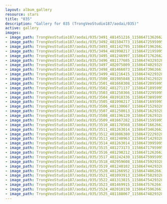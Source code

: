 ```yaml
---
layout: album_gallery
resource: stars
title: "035"
description: "Gallery for 035 (TrongVeoStudio187/aodai/035)"
active: gallery
images:
- image_path: TrongVeoStudio187/aodai/035/3491_481451216_1158647136266225_6379177554615016147_n.jpg
- image_path: TrongVeoStudio187/aodai/035/3492_481504773_1158647259599546_7473194342964261721_n.jpg
- image_path: TrongVeoStudio187/aodai/035/3493_481142795_1158647196266219_1292124092750596276_n.jpg
- image_path: TrongVeoStudio187/aodai/035/3494_481998217_1158647219599550_6315823992185337368_n.jpg
- image_path: TrongVeoStudio187/aodai/035/3495_481246997_1158647176266221_8917131472031986778_n.jpg
- image_path: TrongVeoStudio187/aodai/035/3496_481177685_1158647432932862_9106501109111883771_n.jpg
- image_path: TrongVeoStudio187/aodai/035/3497_482075809_1158647402932865_468432485712572241_n.jpg
- image_path: TrongVeoStudio187/aodai/035/3498_481466073_1158647396266199_637547654132425267_n.jpg
- image_path: TrongVeoStudio187/aodai/035/3499_481216415_1158647422932863_61412870116161760_n.jpg
- image_path: TrongVeoStudio187/aodai/035/3500_481985848_1158647412932864_7200238214187193870_n.jpg
- image_path: TrongVeoStudio187/aodai/035/3501_481668308_1158647209599551_291466591583501661_n.jpg
- image_path: TrongVeoStudio187/aodai/035/3502_481271137_1158647189599553_8294866596551535157_n.jpg
- image_path: TrongVeoStudio187/aodai/035/3503_481250366_1158647229599549_221293393972029345_n.jpg
- image_path: TrongVeoStudio187/aodai/035/3504_481918336_1158647389599533_7702656599112275221_n.jpg
- image_path: TrongVeoStudio187/aodai/035/3505_481998217_1158647169599555_1472415585211780044_n.jpg
- image_path: TrongVeoStudio187/aodai/035/3506_481130667_1158647152932890_7089114298918434232_n.jpg
- image_path: TrongVeoStudio187/aodai/035/3507_481250013_1158647162932889_3391335352082953055_n.jpg
- image_path: TrongVeoStudio187/aodai/035/3508_481196120_1158647262932879_2846141500735476603_n.jpg
- image_path: TrongVeoStudio187/aodai/035/3509_481667282_1158647159599556_2401642324424883969_n.jpg
- image_path: TrongVeoStudio187/aodai/035/3510_481170568_1158647166266222_5645548725252326468_n.jpg
- image_path: TrongVeoStudio187/aodai/035/3511_481263014_1158647346266204_1463872495688751575_n.jpg
- image_path: TrongVeoStudio187/aodai/035/3512_481086380_1158647222932883_833908971071984608_n.jpg
- image_path: TrongVeoStudio187/aodai/035/3513_481240963_1158647142932891_7489826647676782158_n.jpg
- image_path: TrongVeoStudio187/aodai/035/3514_481263014_1158647399599532_6581352377745049973_n.jpg
- image_path: TrongVeoStudio187/aodai/035/3515_481273173_1158647179599554_742617562303157575_n.jpg
- image_path: TrongVeoStudio187/aodai/035/3516_481298212_1158647126266226_5571324785699844990_n.jpg
- image_path: TrongVeoStudio187/aodai/035/3517_481242430_1158647599599512_3427680865112965889_n.jpg
- image_path: TrongVeoStudio187/aodai/035/3518_482959608_1158647592932846_5325279260829842522_n.jpg
- image_path: TrongVeoStudio187/aodai/035/3519_481240102_1158647442932861_1410505055939456329_n.jpg
- image_path: TrongVeoStudio187/aodai/035/3520_481266952_1158647486266190_1827889249894125848_n.jpg
- image_path: TrongVeoStudio187/aodai/035/3521_481093913_1158647582932847_5349009644070549316_n.jpg
- image_path: TrongVeoStudio187/aodai/035/3522_481313815_1158647542932851_5425886645155495979_n.jpg
- image_path: TrongVeoStudio187/aodai/035/3523_481469915_1158647576266181_4785707638725468532_n.jpg
- image_path: TrongVeoStudio187/aodai/035/3524_482010130_1158647596266179_4047767863307914362_n.jpg
- image_path: TrongVeoStudio187/aodai/035/3525_481188067_1158647482932857_8046367316540707386_n.jpg
---
```


